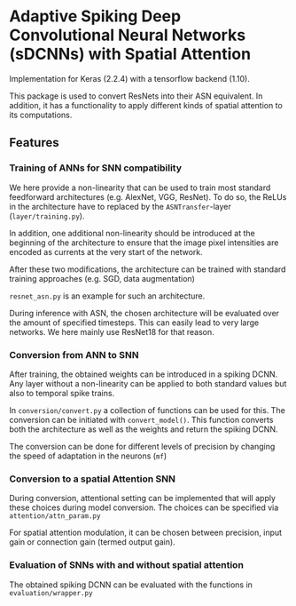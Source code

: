 # Adaptive Spiking Deep Convolutional Neural Networks (sDCNNs) with Spatial Attention 

Implementation for Keras (2.2.4) with a tensorflow backend (1.10).

This package is used to convert ResNets into their ASN equivalent. In addition, it has a functionality to apply different kinds of spatial attention to its computations.

## Features

### Training of ANNs for SNN compatibility

We here provide a non-linearity that can be used to train most standard feedforward architectures (e.g. AlexNet, VGG, ResNet).
To do so, the ReLUs in the architecture have to replaced by the `ASNTransfer`-layer (`layer/training.py`). 

In addition, one additional non-linearity should be introduced at the beginning of the architecture to ensure that the image pixel intensities are encoded as currents at the very start of the network.

After these two modifications, the architecture can be trained with standard training approaches (e.g. SGD, data augmentation)

`resnet_asn.py` is an example for such an architecture. 

During inference with ASN, the chosen architecture will be evaluated over the amount of specified timesteps. This can easily lead to very large networks. We here mainly use ResNet18 for that reason.  

### Conversion from ANN to SNN
After training, the obtained weights can be introduced in a spiking DCNN. 
Any layer without a non-linearity can be applied to both standard values but also to temporal spike trains.

In  `conversion/convert.py` a collection of functions can be used for this. The conversion can be initiated with `convert_model()`.
This function converts both the architecture as well as the weights and return the spiking DCNN.

The conversion can be done for different levels of precision by changing the speed of adaptation in the neurons (`mf`)

### Conversion to a spatial Attention SNN
During conversion, attentional setting can be implemented that will apply these choices during model conversion. 
The choices can be specified via `attention/attn_param.py`

For spatial attention modulation, it can be chosen between precision, input gain or connection gain (termed output gain). 
 
### Evaluation of SNNs with and without spatial attention
The obtained spiking DCNN can be evaluated with the functions in `evaluation/wrapper.py`













